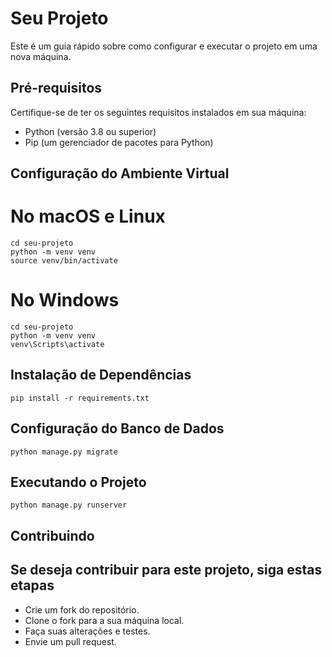 # Seu Projeto

Este é um guia rápido sobre como configurar e executar o projeto em uma nova máquina.

## Pré-requisitos

Certifique-se de ter os seguintes requisitos instalados em sua máquina:

- Python (versão 3.8 ou superior)
- Pip (um gerenciador de pacotes para Python)

## Configuração do Ambiente Virtual

# No macOS e Linux

```
cd seu-projeto
python -m venv venv
source venv/bin/activate
```

# No Windows

```
cd seu-projeto
python -m venv venv
venv\Scripts\activate
```

## Instalação de Dependências

```
pip install -r requirements.txt
```

## Configuração do Banco de Dados

```
python manage.py migrate

```

## Executando o Projeto

```
python manage.py runserver

```

## Contribuindo

## Se deseja contribuir para este projeto, siga estas etapas

- Crie um fork do repositório.
- Clone o fork para a sua máquina local.
- Faça suas alterações e testes.
- Envie um pull request.
